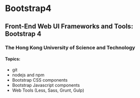# Bootstrap4

## Front-End Web UI Frameworks and Tools: Bootstrap 4
### The Hong Kong University of Science and Technology

#### Topics:
- git
- nodejs and npm
- Bootstrap CSS components
- Bootstrap Javascript components
- Web Tools (Less, Sass, Grunt, Gulp)
